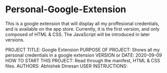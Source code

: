 # Personal-Google-Extension
This is a google extension that will display all my proffesional credentials, and is available on the app store. Currently, it is the first version, and only composed of HTML &amp; CSS. The JavaScript will be introduced in later versions.

PROJECT TITLE: Google Extension
PURPOSE OF PROJECT: Shows all my personal credentials in a google extension
VERSION or DATE: 2020-09-09
HOW TO START THIS PROJECT: Read through the manifest, HTML & CSS files.
AUTHORS: Abhishek Dinesan
USER INSTRUCTIONS: 

